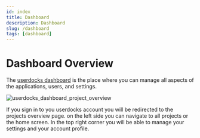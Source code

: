 ```yaml
---
id: index
title: Dashboard
description: Dashboard
slug: /dashboard
tags: [dashboard]
---
```


# Dashboard Overview

The [userdocks dashboard] is the place where you can manage all aspects of the applications, users, and settings.

![userdocks_dashboard_project_overview]

If you sign in to you userdocks account you will be redirected to the projects overview page. on the left side you can navigate to all projects or the home screen. In the top right corner you will be able to manage your settings and your account profile.

[userdocks dashboard]: https://app.userdocks.com/
[userdocks_dashboard_project_overview]: /img/userdocks_dashboard_project_overview.png
